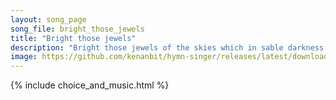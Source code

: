 ```yaml
---
layout: song_page
song_file: bright_those_jewels
title: "Bright those jewels"
description: "Bright those jewels of the skies which in sable darkness glow. Brighter in compassion's eyes are the silent tears which flow.  Sweet the fragrance fro... english secular 4part chords"
image: https://github.com/kenanbit/hymn-singer/releases/latest/download/bright_those_jewels-trad.png
---
```


{% include choice_and_music.html %}